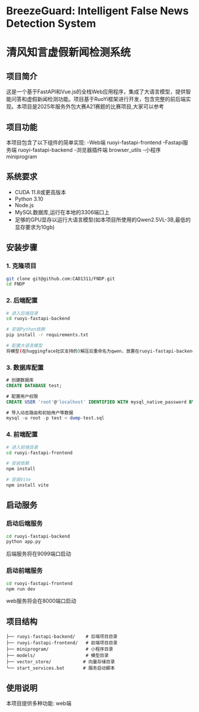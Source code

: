 # BreezeGuard: Intelligent False News Detection System
# 清风知言虚假新闻检测系统

## 项目简介
这是一个基于FastAPI和Vue.js的全栈Web应用程序，集成了大语言模型，提供智能问答和虚假新闻检测功能。项目基于RuoYi框架进行开发，包含完整的前后端实现。本项目是2025年服务外包大赛A21赛题的比赛项目,大家可以参考

## 项目功能
本项目包含了以下组件的简单实现:
-Web端 ruoyi-fastapi-frontend
-Fastapi服务端 ruoyi-fastapi-backend
-浏览器插件端 browser_utils
-小程序 miniprogram


## 系统要求
- CUDA 11.8或更高版本
- Python 3.10
- Node.js
- MySQL数据库,运行在本地的3306端口上
- 足够的GPU显存以运行大语言模型(如本项目所使用的Qwen2.5VL-3B,最低的显存要求为10gb)

## 安装步骤

### 1. 克隆项目
```bash
git clone git@github.com:CAD1311/FNDP.git
cd FNDP
```

### 2. 后端配置
```bash
# 进入后端目录
cd ruoyi-fastapi-backend

# 安装Python依赖
pip install -r requirements.txt

# 配置大语言模型
将模型(在huggingface社区支持的)解压后重命名为qwen，放置在ruoyi-fastapi-backend目录下
```

### 3. 数据库配置
```sql
# 创建数据库
CREATE DATABASE test;

# 配置用户权限
CREATE USER 'root'@'localhost' IDENTIFIED WITH mysql_native_password BY '';

# 导入动态路由和初始用户等数据
mysql -u root -p test < dump-test.sql
```

### 4. 前端配置
```bash
# 进入前端目录
cd ruoyi-fastapi-frontend

# 安装依赖
npm install

# 安装Vite
npm install vite
```

## 启动服务

### 启动后端服务
```bash
cd ruoyi-fastapi-backend
python app.py
```
后端服务将在9099端口启动

### 启动前端服务
```bash
cd ruoyi-fastapi-frontend
npm run dev
```
web服务将会在8000端口启动

## 项目结构
```
├── ruoyi-fastapi-backend/    # 后端项目目录
├── ruoyi-fastapi-frontend/   # 前端项目目录
├── miniprogram/              # 小程序目录
├── models/                   # 模型目录
├── vector_store/            # 向量存储目录
└── start_services.bat       # 服务启动脚本
```

## 使用说明
本项目提供多种功能:
web端


